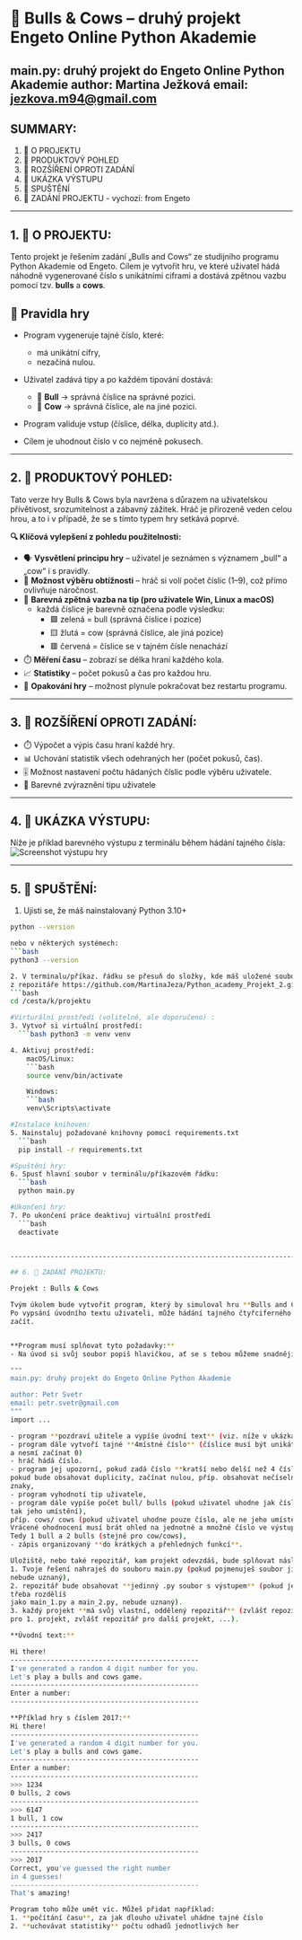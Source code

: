 # 🎯 Bulls & Cows – druhý projekt Engeto Online Python Akademie

main.py: druhý projekt do Engeto Online Python Akademie
author: Martina Ježková
email: jezkova.m94@gmail.com
------------------------------------------------------------------------------

## SUMMARY: 
1. 📝 O PROJEKTU
2. 🧠 PRODUKTOVÝ POHLED 
3. 🚀 ROZŠÍŘENÍ OPROTI ZADÁNÍ
4. 🧪 UKÁZKA VÝSTUPU
5. 📁 SPUŠTĚNÍ
6. 🧾 ZADÁNÍ PROJEKTU - vychozí: from Engeto

------------------------------------------------------------------------------

## 1. 📝 O PROJEKTU:
Tento projekt je řešením zadání „Bulls and Cows“ ze studijního programu
Python Akademie od Engeto.  Cílem je vytvořit hru, ve které uživatel hádá 
náhodně vygenerované číslo s unikátními ciframi a dostává zpětnou vazbu 
pomocí tzv. **bulls** a **cows**.

## 📌 Pravidla hry
- Program vygeneruje tajné číslo, které:
  - má unikátní cifry,
  - nezačíná nulou.
- Uživatel zadává tipy a po každém tipování dostává:
  - 🐂 **Bull** → správná číslice na správné pozici.
  - 🐄 **Cow** → správná číslice, ale na jiné pozici.

- Program validuje vstup (číslice, délka, duplicity atd.).
- Cílem je uhodnout číslo v co nejméně pokusech.

------------------------------------------------------------------------------

## 2. 🧠 PRODUKTOVÝ POHLED: 
Tato verze hry Bulls & Cows byla navržena s důrazem na uživatelskou 
přívětivost, srozumitelnost a zábavný zážitek. Hráč je přirozeně veden 
celou hrou, a to i v případě, že se s tímto typem hry setkává poprvé.

**🔍 Klíčová vylepšení z pohledu použitelnosti:**

- 🗣️ **Vysvětlení principu hry** 
    – uživatel je seznámen s významem „bull“ a „cow“ i s pravidly.
- 🧩 **Možnost výběru obtížnosti** 
    – hráč si volí počet číslic (1–9), což přímo ovlivňuje náročnost.
- 🎨 **Barevná zpětná vazba na tip (pro uživatele Win, Linux a macOS)**
    - každá číslice je barevně označena podle výsledku:
       - 🟩 zelená = bull (správná číslice i pozice)
       - 🟨 žlutá = cow (správná číslice, ale jiná pozice)
       - 🟥 červená = číslice se v tajném čísle nenachází
- ⏱️ **Měření času** 
    – zobrazí se délka hraní každého kola.
- 📈 **Statistiky** 
    – počet pokusů a čas pro každou hru.
- 🔁 **Opakování hry** 
    – možnost plynule pokračovat bez restartu programu.

------------------------------------------------------------------------------

## 3. 🚀 ROZŠÍŘENÍ OPROTI ZADÁNÍ: 

- ⏱️ Výpočet a výpis času hraní každé hry.
- 📊 Uchování statistik všech odehraných her (počet pokusů, čas).
- 🎚️ Možnost nastavení počtu hádaných číslic podle výběru uživatele.
- 🎨 Barevné zvýraznění tipu uživatele

------------------------------------------------------------------------------

## 4. 🧪 UKÁZKA VÝSTUPU: 
Níže je příklad barevného výstupu z terminálu během hádání tajného čísla:
![Screenshot výstupu hry](images/vystup_screenshot.png)

------------------------------------------------------------------------------

## 5. 📁 SPUŠTĚNÍ: 
1. Ujisti se, že máš nainstalovaný Python 3.10+
  ```bash 
  python --version

  nebo v některých systémech:
  ```bash 
  python3 --version

2. V terminalu/příkaz. řádku se přesuň do složky, kde máš uložené soubory
  z repozitáře https://github.com/MartinaJeza/Python_academy_Projekt_2.git
  ```bash 
  cd /cesta/k/projektu

#Virturální prostředí (volitelně, ale doporučeno) :
3. Vytvoř si virtuální prostředí:
    ```bash python3 -m venv venv

4. Aktivuj prostředí: 
      macOS/Linux:
      ```bash 
      source venv/bin/activate

      Windows:
      ```bash 
      venv\Scripts\activate

#Instalace knihoven:
5. Nainstaluj požadované knihovny pomocí requirements.txt
    ```bash 
    pip install -r requirements.txt

#Spuštění hry:
6. Spusť hlavní soubor v terminálu/příkazovém řádku:
    ```bash 
    python main.py

#Ukončení hry:
7. Po ukončení práce deaktivuj virtuální prostředí
    ```bash 
    deactivate


------------------------------------------------------------------------------

## 6. 🧾 ZADÁNÍ PROJEKTU: 

Projekt : Bulls & Cows

Tvým úkolem bude vytvořit program, který by simuloval hru **Bulls and Cows**. 
Po vypsání úvodního textu uživateli, může hádání tajného čtyřciferného čísla 
začít.


**Program musí splňovat tyto požadavky:**
- Na úvod si svůj soubor popiš hlavičkou, ať se s tebou můžeme snadněji spojit:

"""
main.py: druhý projekt do Engeto Online Python Akademie

author: Petr Svetr
email: petr.svetr@gmail.com
"""
import ...

- program **pozdraví užitele a vypíše úvodní text** (viz. níže v ukázkách),
- program dále vytvoří tajné **4místné číslo** (číslice musí být unikátní 
  a nesmí začínat 0)
- hráč hádá číslo. 
- program jej upozorní, pokud zadá číslo **kratší nebo delší než 4 čísla**,
  pokud bude obsahovat duplicity, začínat nulou, příp. obsahovat nečíselné 
  znaky,
- program vyhodnotí tip uživatele,
- program dále vypíše počet bull/ bulls (pokud uživatel uhodne jak číslo, 
  tak jeho umístění), 
  příp. cows/ cows (pokud uživatel uhodne pouze číslo, ale ne jeho umístění).
  Vrácené ohodnocení musí brát ohled na jednotné a množné číslo ve výstupu. 
  Tedy 1 bull a 2 bulls (stejně pro cow/cows),
- zápis organizovaný **do krátkých a přehledných funkcí**.

Uložiště, nebo také repozitář, kam projekt odevzdáš, bude splňovat následující:
1. Tvoje řešení nahraješ do souboru main.py (pokud pojmenuješ soubor jinak, 
nebude uznaný),
2. repozitář bude obsahovat **jedinný .py soubor s výstupem** (pokud jej 
třeba rozdělíš 
jako main_1.py a main_2.py, nebude uznaný).
3. každý projekt **má svůj vlastní, oddělený repozitář** (zvlášť repozitář 
pro 1. projekt, zvlášť repozitář pro další projekt, ...).

**Úvodní text:**

Hi there!
-----------------------------------------------
I've generated a random 4 digit number for you.
Let's play a bulls and cows game.
-----------------------------------------------
Enter a number:
-----------------------------------------------

**Příklad hry s číslem 2017:**
Hi there!
-----------------------------------------------
I've generated a random 4 digit number for you.
Let's play a bulls and cows game.
-----------------------------------------------
Enter a number:
-----------------------------------------------
>>> 1234
0 bulls, 2 cows
-----------------------------------------------
>>> 6147
1 bull, 1 cow
-----------------------------------------------
>>> 2417
3 bulls, 0 cows
-----------------------------------------------
>>> 2017
Correct, you've guessed the right number
in 4 guesses!
-----------------------------------------------
That's amazing!

Program toho může umět víc. Můžeš přidat například:
1. **počítání času**, za jak dlouho uživatel uhádne tajné číslo
2. **uchovávat statistiky** počtu odhadů jednotlivých her




